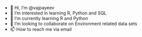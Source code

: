 - 👋 Hi, I’m @vajpayeev
- 👀 I’m interested in learning R, Python and SQL
- 🌱 I’m currently learning R and Python
- 💞️ I’m looking to collaborate on Environment related data sets
- 📫 How to reach me via email

<!---
vajpayeev/vajpayeev is a ✨ special ✨ repository because its `README.md` (this file) appears on your GitHub profile.
You can click the Preview link to take a look at your changes.
--->
